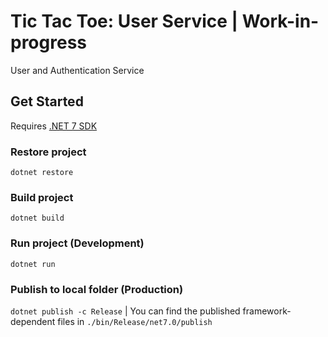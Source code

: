 # Tic Tac Toe: User Service | Work-in-progress
User and Authentication Service

## Get Started

Requires [.NET 7 SDK](https://dotnet.microsoft.com/en-us/download)

### Restore project
`dotnet restore`

### Build project
`dotnet build`

### Run project (Development)
`dotnet run`

### Publish to local folder (Production)
`dotnet publish -c Release` | You can find the published framework-dependent files in `./bin/Release/net7.0/publish`
